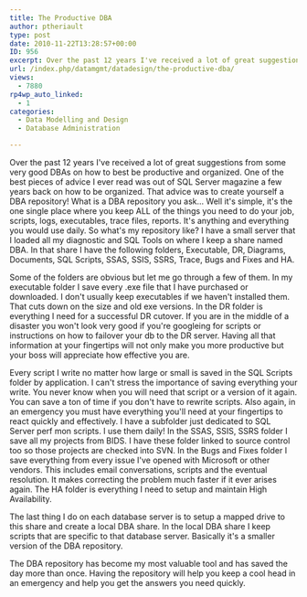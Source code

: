 ```yaml
---
title: The Productive DBA
author: ptheriault
type: post
date: 2010-11-22T13:28:57+00:00
ID: 956
excerpt: Over the past 12 years I've received a lot of great suggestions from some very good DBAs on how to best be productive and organized.  One of the best pieces of advice I ever read was out of SQL Server magazine a few years back on how to be organized.
url: /index.php/datamgmt/datadesign/the-productive-dba/
views:
  - 7880
rp4wp_auto_linked:
  - 1
categories:
  - Data Modelling and Design
  - Database Administration

---
```

Over the past 12 years I've received a lot of great suggestions from some very good DBAs on how to best be productive and organized. One of the best pieces of advice I ever read was out of SQL Server magazine a few years back on how to be organized. That advice was to create yourself a DBA repository! What is a DBA repository you ask... Well it's simple, it's the one single place where you keep ALL of the things you need to do your job, scripts, logs, executables, trace files, reports. It's anything and everything you would use daily. So what's my repository like? I have a small server that I loaded all my diagnostic and SQL Tools on where I keep a share named DBA. In that share I have the following folders, Executable, DR, Diagrams, Documents, SQL Scripts, SSAS, SSIS, SSRS, Trace, Bugs and Fixes and HA. 

Some of the folders are obvious but let me go through a few of them. In my executable folder I save every .exe file that I have purchased or downloaded. I don't usually keep executables if we haven't installed them. That cuts down on the size and old exe versions. In the DR folder is everything I need for a successful DR cutover. If you are in the middle of a disaster you won't look very good if you're googleing for scripts or instructions on how to failover your db to the DR server. Having all that information at your fingertips will not only make you more productive but your boss will appreciate how effective you are. 

Every script I write no matter how large or small is saved in the SQL Scripts folder by application. I can't stress the importance of saving everything your write. You never know when you will need that script or a version of it again. You can save a ton of time if you don't have to rewrite scripts. Also again, in an emergency you must have everything you'll need at your fingertips to react quickly and effectively. I have a subfolder just dedicated to SQL Server perf mon scripts. I use them daily! In the SSAS, SSIS, SSRS folder I save all my projects from BIDS. I have these folder linked to source control too so those projects are checked into SVN. In the Bugs and Fixes folder I save everything from every issue I've opened with Microsoft or other vendors. This includes email conversations, scripts and the eventual resolution. It makes correcting the problem much faster if it ever arises again. The HA folder is everything I need to setup and maintain High Availability.

The last thing I do on each database server is to setup a mapped drive to this share and create a local DBA share. In the local DBA share I keep scripts that are specific to that database server. Basically it's a smaller version of the DBA repository.

The DBA repository has become my most valuable tool and has saved the day more than once. Having the repository will help you keep a cool head in an emergency and help you get the answers you need quickly.
